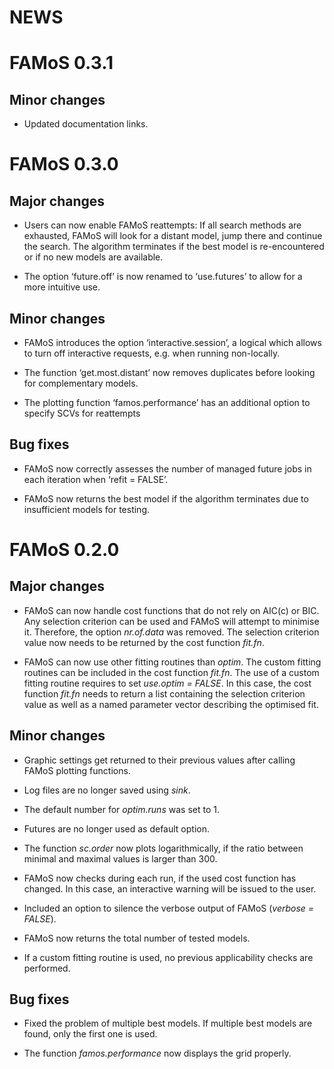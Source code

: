 NEWS
================

# FAMoS 0.3.1

## Minor changes
  - Updated documentation links.

# FAMoS 0.3.0

## Major changes

  - Users can now enable FAMoS reattempts: If all search methods are
    exhausted, FAMoS will look for a distant model, jump there and
    continue the search. The algorithm terminates if the best model is
    re-encountered or if no new models are available.

  - The option ‘future.off’ is now renamed to ‘use.futures’ to allow for
    a more intuitive use.

## Minor changes

  - FAMoS introduces the option ‘interactive.session’, a logical which
    allows to turn off interactive requests, e.g. when running
    non-locally.

  - The function ‘get.most.distant’ now removes duplicates before
    looking for complementary models.

  - The plotting function ‘famos.performance’ has an additional option
    to specify SCVs for reattempts

## Bug fixes

  - FAMoS now correctly assesses the number of managed future jobs in
    each iteration when ‘refit = FALSE’.

  - FAMoS now returns the best model if the algorithm terminates due to
    insufficient models for testing.

# FAMoS 0.2.0

## Major changes

  - FAMoS can now handle cost functions that do not rely on AIC(c) or
    BIC. Any selection criterion can be used and FAMoS will attempt to
    minimise it. Therefore, the option *nr.of.data* was removed. The
    selection criterion value now needs to be returned by the cost
    function *fit.fn*.

  - FAMoS can now use other fitting routines than *optim*. The custom
    fitting routines can be included in the cost function *fit.fn*. The
    use of a custom fitting routine requires to set *use.optim = FALSE*.
    In this case, the cost function *fit.fn* needs to return a list
    containing the selection criterion value as well as a named
    parameter vector describing the optimised fit.

## Minor changes

  - Graphic settings get returned to their previous values after calling
    FAMoS plotting functions.

  - Log files are no longer saved using *sink*.

  - The default number for *optim.runs* was set to 1.

  - Futures are no longer used as default option.

  - The function *sc.order* now plots logarithmically, if the ratio
    between minimal and maximal values is larger than 300.

  - FAMoS now checks during each run, if the used cost function has
    changed. In this case, an interactive warning will be issued to the
    user.

  - Included an option to silence the verbose output of FAMoS (*verbose
    = FALSE*).

  - FAMoS now returns the total number of tested models.

  - If a custom fitting routine is used, no previous applicability
    checks are performed.

## Bug fixes

  - Fixed the problem of multiple best models. If multiple best models
    are found, only the first one is used.

  - The function *famos.performance* now displays the grid properly.
